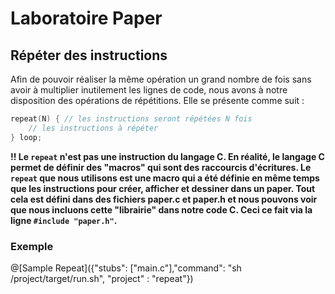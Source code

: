 # Laboratoire Paper

## Répéter des instructions

Afin de pouvoir réaliser la même opération un grand nombre de fois sans avoir à multiplier inutilement les lignes de code, nous avons à notre disposition des opérations de répétitions.
Elle se présente comme suit :
```C
repeat(N) { // les instructions seront répétées N fois
	// les instructions à répéter
} loop;
```

**!! Le `repeat` n'est pas une instruction du langage C. En réalité, le langage C permet de définir des "macros" qui sont des raccourcis d'écritures. Le `repeat` que nous utilisons est une macro qui a été définie en même temps que les instructions pour créer, afficher et dessiner dans un paper. Tout cela est défini dans des fichiers paper.c et paper.h et nous pouvons voir que nous incluons cette "librairie" dans notre code C. Ceci ce fait via la ligne `#include "paper.h"`.**

### Exemple

@[Sample Repeat]({"stubs": ["main.c"],"command": "sh /project/target/run.sh", "project" : "repeat"})